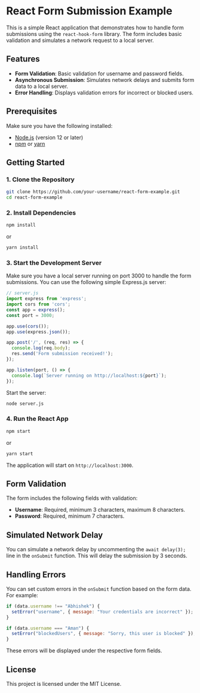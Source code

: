 # React Form Submission Example

This is a simple React application that demonstrates how to handle form submissions using the `react-hook-form` library. The form includes basic validation and simulates a network request to a local server.

## Features

- **Form Validation**: Basic validation for username and password fields.
- **Asynchronous Submission**: Simulates network delays and submits form data to a local server.
- **Error Handling**: Displays validation errors for incorrect or blocked users.

## Prerequisites

Make sure you have the following installed:

- [Node.js](https://nodejs.org/) (version 12 or later)
- [npm](https://www.npmjs.com/) or [yarn](https://yarnpkg.com/)

## Getting Started

### 1. Clone the Repository

```bash
git clone https://github.com/your-username/react-form-example.git
cd react-form-example
```

### 2. Install Dependencies

```bash
npm install
```

or

```bash
yarn install
```

### 3. Start the Development Server

Make sure you have a local server running on port 3000 to handle the form submissions. You can use the following simple Express.js server:

```javascript
// server.js
import express from 'express';
import cors from 'cors';
const app = express();
const port = 3000;

app.use(cors());
app.use(express.json());

app.post('/', (req, res) => {
  console.log(req.body);
  res.send('Form submission received!');
});

app.listen(port, () => {
  console.log(`Server running on http://localhost:${port}`);
});
```

Start the server:

```bash
node server.js
```

### 4. Run the React App

```bash
npm start
```

or

```bash
yarn start
```

The application will start on `http://localhost:3000`.

## Form Validation

The form includes the following fields with validation:

- **Username**: Required, minimum 3 characters, maximum 8 characters.
- **Password**: Required, minimum 7 characters.

## Simulated Network Delay

You can simulate a network delay by uncommenting the `await delay(3);` line in the `onSubmit` function. This will delay the submission by 3 seconds.

## Handling Errors

You can set custom errors in the `onSubmit` function based on the form data. For example:

```javascript
if (data.username !== "Abhishek") {
  setError("username", { message: "Your credentials are incorrect" });
}

if (data.username === "Aman") {
  setError("blockedUsers", { message: "Sorry, this user is blocked" });
}
```

These errors will be displayed under the respective form fields.

## License

This project is licensed under the MIT License.
